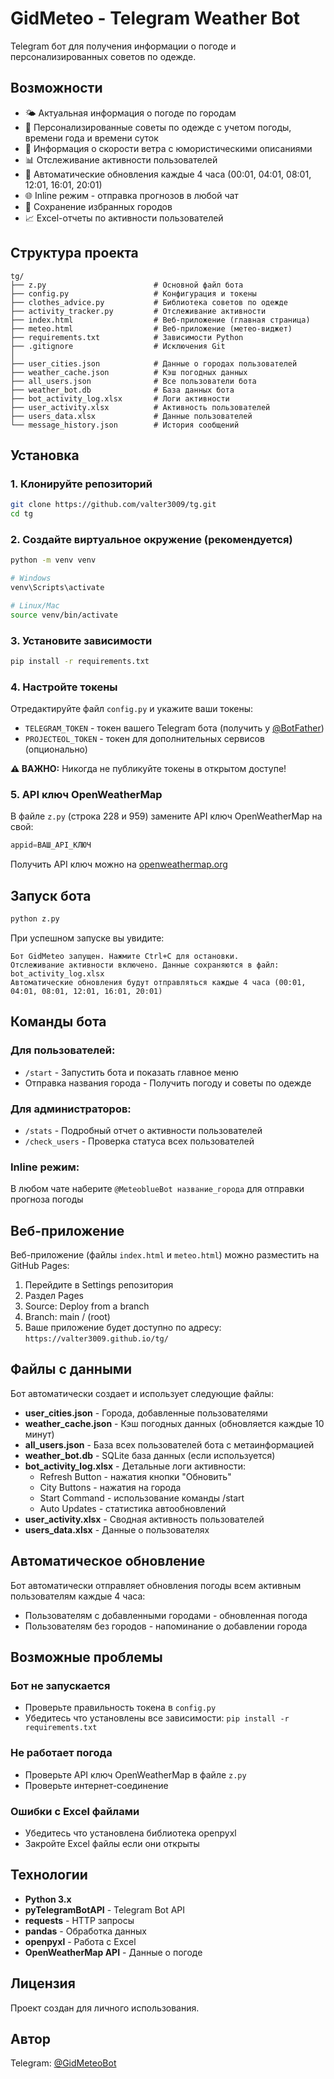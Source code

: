 # GidMeteo - Telegram Weather Bot

Telegram бот для получения информации о погоде и персонализированных советов по одежде.

## Возможности

- 🌤️ Актуальная информация о погоде по городам
- 👕 Персонализированные советы по одежде с учетом погоды, времени года и времени суток
- 💨 Информация о скорости ветра с юмористическими описаниями
- 📊 Отслеживание активности пользователей
- 🔄 Автоматические обновления каждые 4 часа (00:01, 04:01, 08:01, 12:01, 16:01, 20:01)
- 🌐 Inline режим - отправка прогнозов в любой чат
- 📍 Сохранение избранных городов
- 📈 Excel-отчеты по активности пользователей

## Структура проекта

```
tg/
├── z.py                        # Основной файл бота
├── config.py                   # Конфигурация и токены
├── clothes_advice.py           # Библиотека советов по одежде
├── activity_tracker.py         # Отслеживание активности
├── index.html                  # Веб-приложение (главная страница)
├── meteo.html                  # Веб-приложение (метео-виджет)
├── requirements.txt            # Зависимости Python
├── .gitignore                  # Исключения Git
│
├── user_cities.json            # Данные о городах пользователей
├── weather_cache.json          # Кэш погодных данных
├── all_users.json              # Все пользователи бота
├── weather_bot.db              # База данных бота
├── bot_activity_log.xlsx       # Логи активности
├── user_activity.xlsx          # Активность пользователей
├── users_data.xlsx             # Данные пользователей
└── message_history.json        # История сообщений
```

## Установка

### 1. Клонируйте репозиторий

```bash
git clone https://github.com/valter3009/tg.git
cd tg
```

### 2. Создайте виртуальное окружение (рекомендуется)

```bash
python -m venv venv

# Windows
venv\Scripts\activate

# Linux/Mac
source venv/bin/activate
```

### 3. Установите зависимости

```bash
pip install -r requirements.txt
```

### 4. Настройте токены

Отредактируйте файл `config.py` и укажите ваши токены:
- `TELEGRAM_TOKEN` - токен вашего Telegram бота (получить у [@BotFather](https://t.me/BotFather))
- `PROJECTEOL_TOKEN` - токен для дополнительных сервисов (опционально)

**⚠️ ВАЖНО:** Никогда не публикуйте токены в открытом доступе!

### 5. API ключ OpenWeatherMap

В файле `z.py` (строка 228 и 959) замените API ключ OpenWeatherMap на свой:
```python
appid=ВАШ_API_КЛЮЧ
```

Получить API ключ можно на [openweathermap.org](https://openweathermap.org/api)

## Запуск бота

```bash
python z.py
```

При успешном запуске вы увидите:
```
Бот GidMeteo запущен. Нажмите Ctrl+C для остановки.
Отслеживание активности включено. Данные сохраняются в файл: bot_activity_log.xlsx
Автоматические обновления будут отправляться каждые 4 часа (00:01, 04:01, 08:01, 12:01, 16:01, 20:01)
```

## Команды бота

### Для пользователей:
- `/start` - Запустить бота и показать главное меню
- Отправка названия города - Получить погоду и советы по одежде

### Для администраторов:
- `/stats` - Подробный отчет о активности пользователей
- `/check_users` - Проверка статуса всех пользователей

### Inline режим:
В любом чате наберите `@MeteoblueBot название_города` для отправки прогноза погоды

## Веб-приложение

Веб-приложение (файлы `index.html` и `meteo.html`) можно разместить на GitHub Pages:

1. Перейдите в Settings репозитория
2. Раздел Pages
3. Source: Deploy from a branch
4. Branch: main / (root)
5. Ваше приложение будет доступно по адресу: `https://valter3009.github.io/tg/`

## Файлы с данными

Бот автоматически создает и использует следующие файлы:

- **user_cities.json** - Города, добавленные пользователями
- **weather_cache.json** - Кэш погодных данных (обновляется каждые 10 минут)
- **all_users.json** - База всех пользователей бота с метаинформацией
- **weather_bot.db** - SQLite база данных (если используется)
- **bot_activity_log.xlsx** - Детальные логи активности:
  - Refresh Button - нажатия кнопки "Обновить"
  - City Buttons - нажатия на города
  - Start Command - использование команды /start
  - Auto Updates - статистика автообновлений
- **user_activity.xlsx** - Сводная активность пользователей
- **users_data.xlsx** - Данные о пользователях

## Автоматическое обновление

Бот автоматически отправляет обновления погоды всем активным пользователям каждые 4 часа:
- Пользователям с добавленными городами - обновленная погода
- Пользователям без городов - напоминание о добавлении города

## Возможные проблемы

### Бот не запускается
- Проверьте правильность токена в `config.py`
- Убедитесь что установлены все зависимости: `pip install -r requirements.txt`

### Не работает погода
- Проверьте API ключ OpenWeatherMap в файле `z.py`
- Проверьте интернет-соединение

### Ошибки с Excel файлами
- Убедитесь что установлена библиотека openpyxl
- Закройте Excel файлы если они открыты

## Технологии

- **Python 3.x**
- **pyTelegramBotAPI** - Telegram Bot API
- **requests** - HTTP запросы
- **pandas** - Обработка данных
- **openpyxl** - Работа с Excel
- **OpenWeatherMap API** - Данные о погоде

## Лицензия

Проект создан для личного использования.

## Автор

Telegram: [@GidMeteoBot](https://t.me/your_bot_name)
